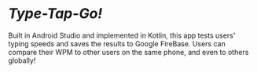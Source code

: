 # *Type-Tap-Go!*

Built in Android Studio and implemented in Kotlin, this app tests users' typing speeds and saves the results to Google FireBase. Users can compare their WPM to other users on the same phone, and even to others globally!

